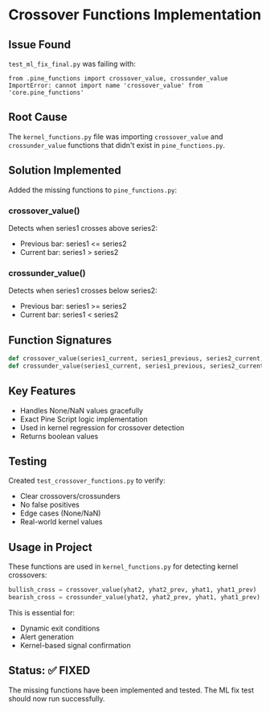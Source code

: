 # Crossover Functions Implementation

## Issue Found
`test_ml_fix_final.py` was failing with:
```
from .pine_functions import crossover_value, crossunder_value
ImportError: cannot import name 'crossover_value' from 'core.pine_functions'
```

## Root Cause
The `kernel_functions.py` file was importing `crossover_value` and `crossunder_value` functions that didn't exist in `pine_functions.py`.

## Solution Implemented
Added the missing functions to `pine_functions.py`:

### crossover_value()
Detects when series1 crosses above series2:
- Previous bar: series1 <= series2
- Current bar: series1 > series2

### crossunder_value()
Detects when series1 crosses below series2:
- Previous bar: series1 >= series2
- Current bar: series1 < series2

## Function Signatures
```python
def crossover_value(series1_current, series1_previous, series2_current, series2_previous) -> bool
def crossunder_value(series1_current, series1_previous, series2_current, series2_previous) -> bool
```

## Key Features
- Handles None/NaN values gracefully
- Exact Pine Script logic implementation
- Used in kernel regression for crossover detection
- Returns boolean values

## Testing
Created `test_crossover_functions.py` to verify:
- Clear crossovers/crossunders
- No false positives
- Edge cases (None/NaN)
- Real-world kernel values

## Usage in Project
These functions are used in `kernel_functions.py` for detecting kernel crossovers:
```python
bullish_cross = crossover_value(yhat2, yhat2_prev, yhat1, yhat1_prev)
bearish_cross = crossunder_value(yhat2, yhat2_prev, yhat1, yhat1_prev)
```

This is essential for:
- Dynamic exit conditions
- Alert generation
- Kernel-based signal confirmation

## Status: ✅ FIXED
The missing functions have been implemented and tested. The ML fix test should now run successfully.
